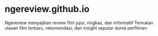 # ngereview.github.io
Ngereview menyajikan review film jujur, ringkas, dan informatif Temukan ulasan film terbaru, rekomendasi, dan insight seputar dunia perfilman
